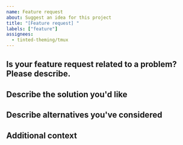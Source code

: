 ```yaml
---
name: Feature request
about: Suggest an idea for this project
title: "[Feature request] "
labels: ["feature"]
assignees: 
  - tinted-theming/tmux
---
```


## Is your feature request related to a problem? Please describe.

<!-- A clear and concise description of what the problem is. -->

## Describe the solution you'd like

<!-- A clear and concise description of what you want to happen. -->

## Describe alternatives you've considered

<!-- A clear and concise description of any alternative solutions or
features you've considered. -->

## Additional context

<!-- Add any other context or screenshots about the feature request
here. -->
